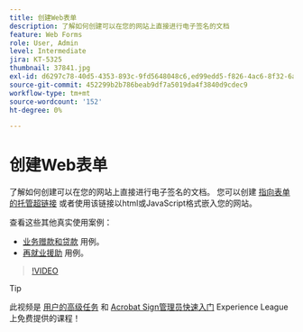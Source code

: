 ```yaml
---
title: 创建Web表单
description: 了解如何创建可以在您的网站上直接进行电子签名的文档
feature: Web Forms
role: User, Admin
level: Intermediate
jira: KT-5325
thumbnail: 37841.jpg
exl-id: d6297c78-40d5-4353-893c-9fd5648048c6,ed99edd5-f826-4ac6-8f32-6a4e6e48ddc6
source-git-commit: 452299b2b786beab9df7a5019da4f3840d9cdec9
workflow-type: tm+mt
source-wordcount: '152'
ht-degree: 0%

---
```


# 创建Web表单

了解如何创建可以在您的网站上直接进行电子签名的文档。 您可以创建 [指向表单的托管超链接](https://salesforceintegration.na2.echosign.com/public/esignWidget?wid=CBFCIBAA3AAABLblqZhBTZvjMual0H-M6HTSunw9hV1t-OdGbQI3d-nWJdEH76dHPxK1QH6DO9XGjch6QVho*) 或者使用该链接以html或JavaScript格式嵌入您的网站。

查看这些其他真实使用案例：

* [业务赠款和贷款](https://experienceleague.adobe.com/docs/document-cloud-learn/sign-learning-hub/expand/recipes/gov/usecasegovgrants.html?lang=en) 用例。
* [再就业援助](https://experienceleague.adobe.com/docs/document-cloud-learn/sign-learning-hub/expand/recipes/gov/usecasegovreemployment.html?lang=en) 用例。

>[!VIDEO](https://video.tv.adobe.com/v/37841?quality=12&learn=on&hidetitle=true)

>[!TIP]
>
>此视频是 [用户的高级任务](https://experienceleague.adobe.com/?recommended=Sign-U-1-2020.3) 和 [Acrobat Sign管理员快速入门](https://experienceleague.adobe.com/?recommended=Sign-A-1-2020.2) Experience League上免费提供的课程！
